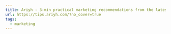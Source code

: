 ```yaml
---
title: Ariyh - 3-min practical marketing recommendations from the latest scientific research
url: https://tips.ariyh.com/?no_cover=true
tags:
  - marketing
---
```

